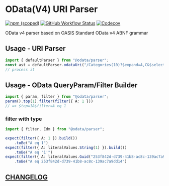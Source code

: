 # OData(V4) URI Parser

[![npm (scoped)](https://img.shields.io/npm/v/@odata/parser)](https://www.npmjs.com/package/@odata/parser)
[![GitHub Workflow Status](https://img.shields.io/github/workflow/status/Soontao/odata-v4-parser/Node%20CI?label=nodejs)](https://github.com/Soontao/odata-v4-parser/actions?query=workflow%3A%Node+CI%22)
[![Codecov](https://codecov.io/gh/Soontao/odata-v4-parser/branch/master/graph/badge.svg)](https://codecov.io/gh/Soontao/odata-v4-parser)


OData v4 parser based on OASIS Standard OData v4 ABNF grammar

## Usage - URI Parser

```ts
import { defaultParser } from "@odata/parser";
const ast = defaultParser.odataUri("/Categories(10)?$expand=A,C&$select=D,E")
// process it
```

## Usage - OData QueryParam/Filter Builder

```ts
import { param, filter } from "@odata/parser";
param().top(1).filter(filter({ A: 1 }))
// => $top=1&$filter=A eq 1
```

### filter with type

```ts
import { filter, Edm } from "@odata/parser";

expect(filter({ A: 1 }).build())
    .toBe("A eq 1")
expect(filter({ A: literalValues.String(1) }).build())
    .toBe("A eq '1'")
expect(filter({ A: literalValues.Guid("253f842d-d739-41b8-ac8c-139ac7a9dd14") }).build())
    .toBe("A eq 253f842d-d739-41b8-ac8c-139ac7a9dd14")

```


## [CHANGELOG](./CHANGELOG.md)

